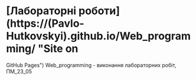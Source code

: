 # [Лабораторні роботи](https://(Pavlo-Hutkovskyi).github.io/Web_programming/ "Site on
GitHub Pages")
Web_programming - виконання лабораторних робіт, ПМ_23_05